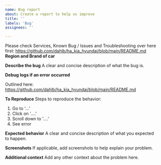 ```yaml
---
name: Bug report
about: Create a report to help us improve
title: ''
labels: 'Bug'
assignees: ''

---
```


Please check Services, Known Bug / Issues and Troubleshooting over here first: https://github.com/dahlb/ha_kia_hyundai/blob/main/README.md
**Region and Brand of car**


**Describe the bug**
A clear and concise description of what the bug is.

**Debug logs if an error occurred**

Outlined here: https://github.com/dahlb/ha_kia_hyundai/blob/main/README.md


**To Reproduce**
Steps to reproduce the behavior:
1. Go to '...'
2. Click on '....'
3. Scroll down to '....'
4. See error

**Expected behavior**
A clear and concise description of what you expected to happen.

**Screenshots**
If applicable, add screenshots to help explain your problem.

**Additional context**
Add any other context about the problem here.
